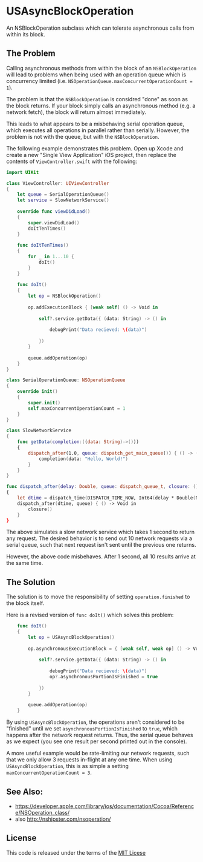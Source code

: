 # USAsyncBlockOperation
An NSBlockOperation subclass which can tolerate asynchronous calls from within its block.

## The Problem

Calling asynchronous methods from within the block of an `NSBlockOperation` will lead to problems when being used with an operation queue which is concurrency limited (i.e. `NSOperationQueue.maxConcurrentOperationCount = 1`).

The problem is that the `NSBlockOperation` is considred "done" as soon as the block returns.  If your block simply calls an asynchronous method (e.g. a network fetch), the block will return almost immediately.

This leads to what appears to be a misbehaving serial operation queue, which executes all operations in parallel rather than serially.  However, the problem is not with the queue, but with the `NSBlockOperation`.

The following example demonstrates this problem.  Open up Xcode and create a new "Single View Application" iOS project, then replace the contents of `ViewController.swift` with the following:

```swift
import UIKit

class ViewController: UIViewController
{
    let queue = SerialOperationQueue()
    let service = SlowNetworkService()
    
    override func viewDidLoad()
    {
        super.viewDidLoad()
        doItTenTimes()
    }
    
    func doItTenTimes()
    {
        for _ in 1...10 {
            doIt()
        }
    }
    
    func doIt()
    {
        let op = NSBlockOperation()
        
        op.addExecutionBlock { [weak self] () -> Void in
            
            self?.service.getData({ (data: String) -> () in
                
                debugPrint("Data recieved: \(data)")
                
            })
        }
        
        queue.addOperation(op)
    }
}

class SerialOperationQueue: NSOperationQueue
{
    override init()
    {
        super.init()
        self.maxConcurrentOperationCount = 1
    }
}

class SlowNetworkService
{
    func getData(completion:((data: String)->()))
    {
        dispatch_after(1.0, queue: dispatch_get_main_queue()) { () -> () in
            completion(data: "Hello, World!")
        }
    }
}

func dispatch_after(delay: Double, queue: dispatch_queue_t, closure: ()->())
{
    let dtime = dispatch_time(DISPATCH_TIME_NOW, Int64(delay * Double(NSEC_PER_SEC)))
    dispatch_after(dtime, queue) { () -> Void in
        closure()
    }
}
```

The above simulates a slow network service which takes 1 second to return any request.  The desired behavior is to send out 10 network requests via a serial queue, such that next request isn't sent until the previous one returns.

However, the above code misbehaves.  After 1 second, all 10 results arrive at the same time.

## The Solution

The solution is to move the responsibility of setting `operation.finished` to the block itself.

Here is a revised version of `func doIt()` which solves this problem:

```swift
    func doIt()
    {
        let op = USAsyncBlockOperation()
        
        op.asynchronousExecutionBlock = { [weak self, weak op] () -> Void in
            
            self?.service.getData({ (data: String) -> () in
                
                debugPrint("Data recieved: \(data)")
                op?.asynchronousPortionIsFinished = true
                
            })
        }
        
        queue.addOperation(op)
    }
```

By using `USAsyncBlockOperation`, the operations aren't considered to be "finished" until we set `asynchronousPortionIsFinished` to `true`, which happens after the network request returns.  Thus, the serial queue behaves as we expect (you see one result per second printed out in the console).

A more useful example would be rate-limiting our network requests, such that we only allow 3 requests in-flight at any one time.  When using `USAsyncBlockOperation`, this is as simple a setting `maxConcurrentOperationCount = 3`.

## See Also:

* https://developer.apple.com/library/ios/documentation/Cocoa/Reference/NSOperation_class/
* also http://nshipster.com/nsoperation/

## License

This code is released under the terms of the [MIT Licese](https://opensource.org/licenses/MIT)
